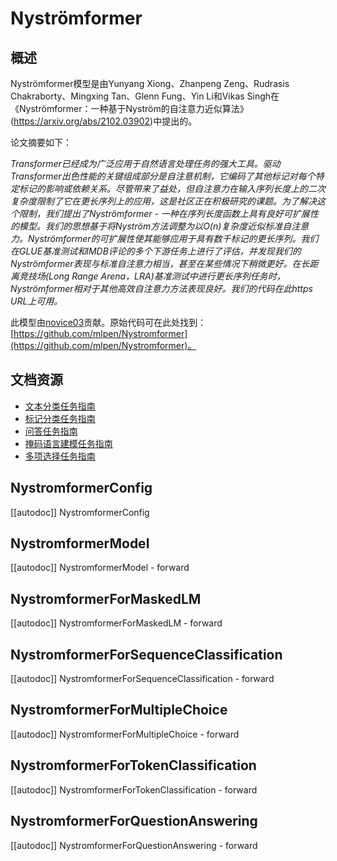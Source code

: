 <!--版权所有2022 HuggingFace团队。保留所有权利。

根据Apache License, Version 2.0（“许可证”）许可;除非你遵守许可证，否则你不得使用此文件。你可以在以下网址获取许可证的副本

http://www.apache.org/licenses/LICENSE-2.0

除非适用法律要求或书面同意，根据本许可证分发的软件按“按原样”基础分发，不附带任何明示或暗示的担保或条件。有关许可证下各种语言的特定权限和限制的详细信息，请参阅许可证。

⚠️ 请注意，此文件采用Markdown格式，但包含我们文档生成器（类似于MDX）的特定语法，可能在你的Markdown查看器中无法正确显示。

-->

# Nyströmformer

## 概述

Nyströmformer模型是由Yunyang Xiong、Zhanpeng Zeng、Rudrasis Chakraborty、Mingxing Tan、Glenn Fung、Yin Li和Vikas Singh在《Nyströmformer：一种基于Nyström的自注意力近似算法》(https://arxiv.org/abs/2102.03902)中提出的。

论文摘要如下：

*Transformer已经成为广泛应用于自然语言处理任务的强大工具。驱动Transformer出色性能的关键组成部分是自注意机制，它编码了其他标记对每个特定标记的影响或依赖关系。尽管带来了益处，但自注意力在输入序列长度上的二次复杂度限制了它在更长序列上的应用，这是社区正在积极研究的课题。为了解决这个限制，我们提出了Nyströmformer - 一种在序列长度函数上具有良好可扩展性的模型。我们的思想基于将Nyström方法调整为以O(n)复杂度近似标准自注意力。Nyströmformer的可扩展性使其能够应用于具有数千标记的更长序列。我们在GLUE基准测试和IMDB评论的多个下游任务上进行了评估，并发现我们的Nyströmformer表现与标准自注意力相当，甚至在某些情况下稍微更好。在长距离竞技场(Long Range Arena，LRA)基准测试中进行更长序列任务时，Nyströmformer相对于其他高效自注意力方法表现良好。我们的代码在此https URL上可用。*

此模型由[novice03](https://huggingface.co/novice03)贡献。原始代码可在此处找到：[https://github.com/mlpen/Nystromformer](https://github.com/mlpen/Nystromformer)。

## 文档资源

- [文本分类任务指南](../tasks/sequence_classification)
- [标记分类任务指南](../tasks/token_classification)
- [问答任务指南](../tasks/question_answering)
- [掩码语言建模任务指南](../tasks/masked_language_modeling)
- [多项选择任务指南](../tasks/multiple_choice)

## NystromformerConfig

[[autodoc]] NystromformerConfig

## NystromformerModel

[[autodoc]] NystromformerModel
    - forward

## NystromformerForMaskedLM

[[autodoc]] NystromformerForMaskedLM
    - forward

## NystromformerForSequenceClassification

[[autodoc]] NystromformerForSequenceClassification
    - forward

## NystromformerForMultipleChoice

[[autodoc]] NystromformerForMultipleChoice
    - forward

## NystromformerForTokenClassification

[[autodoc]] NystromformerForTokenClassification
    - forward

## NystromformerForQuestionAnswering

[[autodoc]] NystromformerForQuestionAnswering
    - forward